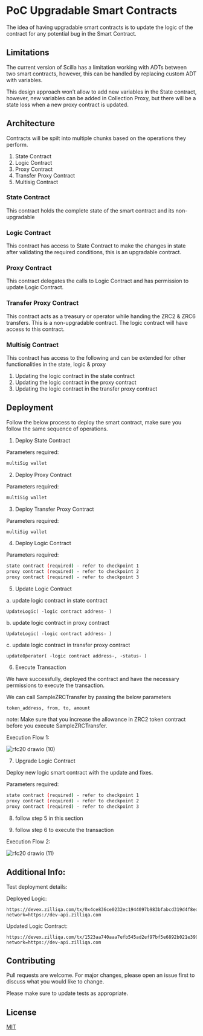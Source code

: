 # PoC Upgradable Smart Contracts

The idea of having upgradable smart contracts is to update the logic of the contract for any potential bug in the Smart Contract.

## Limitations

The current version of Scilla has a limitation working with ADTs between two smart contracts, however, this can be handled by replacing custom ADT with variables.

This design approach won’t allow to add new variables in the State contract, however, new variables can be added in Collection Proxy, but there will be a state loss when a new proxy contract is updated.

## Architecture

Contracts will be spilt into multiple chunks based on the operations they perform.

1. State Contract
2. Logic Contract
3. Proxy Contract
4. Transfer Proxy Contract
5. Multisig Contract

### State Contract

This contract holds the complete state of the smart contract and its non-upgradable

### Logic Contract

This contract has access to State Contract to make the changes in state after validating the required conditions, this is an upgradable contract.

### Proxy Contract

This contract delegates the calls to Logic Contract and has permission to update Logic Contract.

### Transfer Proxy Contract

This contract acts as a treasury or operator while handing the ZRC2 & ZRC6 transfers. This is a non-upgradable contract. The logic contract will have access to this contract.

### Multisig Contract

This contract has access to the following and can be extended for other functionalities in the state, logic & proxy

1. Updating the logic contract in the state contract
2. Updating the logic contract in the proxy contract
3. Updating the logic contract in the transfer proxy contract

## Deployment

Follow the below process to deploy the smart contract, make sure you follow the same sequence of operations.

1. Deploy State Contract

Parameters required:

```bash
multiSig wallet
```

2. Deploy Proxy Contract

Parameters required:

```bash
multiSig wallet
```

3. Deploy Transfer Proxy Contract

Parameters required:

```bash
multiSig wallet
```

4. Deploy Logic Contract

Parameters required:

```bash
state contract (required) - refer to checkpoint 1
proxy contract (required) - refer to checkpoint 2
proxy contract (required) - refer to checkpoint 3
```

5. Update Logic Contract

a. update logic contract in state contract

```
UpdateLogic( -logic contract address- )
```

b. update logic contract in proxy contract

```
UpdateLogic( -logic contract address- )
```

c. update logic contract in transfer proxy contract

```
updateOperator( -logic contract address-, -status- )
```

6. Execute Transaction

We have successfully, deployed the contract and have the necessary permissions to execute the transaction.

We can call SampleZRCTransfer by passing the below parameters

```
token_address, from, to, amount
```

note: Make sure that you increase the allowance in ZRC2 token contract before you execute SampleZRCTransfer.

Execution Flow 1:

![rfc20 drawio (10)](https://user-images.githubusercontent.com/110367244/191196470-7a68c39d-8b75-400b-bab0-054ca3640f12.png)

7. Upgrade Logic Contract

Deploy new logic smart contract with the update and fixes.

Parameters required:

```bash
state contract (required) - refer to checkpoint 1
proxy contract (required) - refer to checkpoint 2
proxy contract (required) - refer to checkpoint 3
```

8. follow step 5 in this section

9. follow step 6 to execute the transaction

Execution Flow 2:

![rfc20 drawio (11)](https://user-images.githubusercontent.com/110367244/191196489-49dd15ea-b8ee-4daf-bdf3-beee45f65bd5.png)

## Additional Info:

Test deployment details:

Deployed Logic:
```
https://devex.zilliqa.com/tx/0x4ce836ce0232ec1944097b983bfabcd319d4f8ed53e98bd0f71d8dd50de58374?network=https://dev-api.zilliqa.com
```

Updated Logic Contract:
```
https://devex.zilliqa.com/tx/1523aa740aaa7efb545ad2ef97bf5e6892b021e399550b11f203126e2745dd13?network=https://dev-api.zilliqa.com
```

## Contributing
Pull requests are welcome. For major changes, please open an issue first to discuss what you would like to change.

Please make sure to update tests as appropriate.

## License
[MIT](https://choosealicense.com/licenses/mit/)
